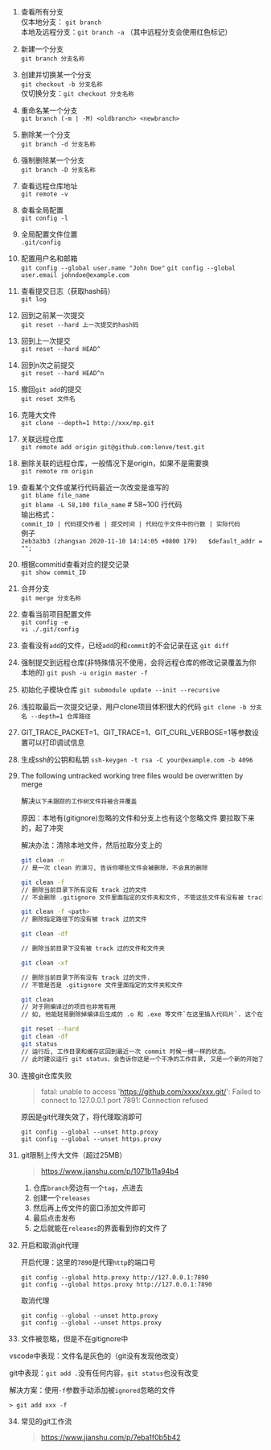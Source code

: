 <!--
 * @Date: 2020-08-19 19:05:10
 * @LastEditors: Lq
 * @LastEditTime: 2022-08-08 18:04:43
 * @FilePath: \learnningNotes\git\index.md
-->
1. 查看所有分支  
    仅本地分支： `git branch`  
    本地及远程分支：`git branch -a` （其中远程分支会使用红色标记）
2. 新建一个分支  
    `git branch 分支名称`
3. 创建并切换某一个分支  
    `git checkout -b 分支名称`  
    仅切换分支：`git checkout 分支名称`
4. 重命名某一个分支  
    `git branch (-m | -M) <oldbranch> <newbranch>`
5. 删除某一个分支  
    `git branch -d 分支名称`
6. 强制删除某一个分支  
    `git branch -D 分支名称`
7. 查看远程仓库地址  
    `git remote -v`
8. 查看全局配置  
    `git config -l`
9.  全局配置文件位置  
    `.git/config`
10. 配置用户名和邮箱  
    `git config --global user.name "John Doe"`
    `git config --global user.email johndoe@example.com`
11. 查看提交日志（获取hash码）  
    `git log`
12. 回到之前某一次提交  
    `git reset --hard 上一次提交的hash码`
13. 回到上一次提交  
    `git reset --hard HEAD^`
14. 回到n次之前提交  
    `git reset --hard HEAD^n`
15. 撤回`git add`的提交  
    `git reset 文件名`
16. 克隆大文件  
    `git clone --depth=1 http://xxx/mp.git`
17. 关联远程仓库  
    `git remote add origin git@github.com:lenve/test.git`
18. 删除关联的远程仓库，一般情况下是origin，如果不是需要换  
    `git remote rm origin`
19. 查看某个文件或某行代码最近一次改变是谁写的    
    `git blame file_name`  
    `git blame -L 58,100 file_name`  # 58~100 行代码  
    输出格式：  
    `commit_ID | 代码提交作者 | 提交时间 | 代码位于文件中的行数 | 实际代码 `  
    例子  
    `2eb3a3b3 (zhangsan 2020-11-10 14:14:05 +0800 179)   $default_addr = "";`
20. 根据commitid查看对应的提交记录  
    `git show commit_ID`
21. 合并分支  
    `git merge 分支名称`
22. 查看当前项目配置文件  
    `git config -e`  
    `vi ./.git/config`
23. 查看没有`add`的文件，已经`add`的和`commit`的不会记录在这
    `git diff`
24. 强制提交到远程仓库(非特殊情况不使用，会将远程仓库的修改记录覆盖为你本地的)
    `git push -u origin master -f`
25. 初始化子模块仓库
    `git submodule update --init --recursive`
26. 浅拉取最后一次提交记录，用户clone项目体积很大的代码
    `git clone -b 分支名 --depth=1 仓库路径`
27. GIT_TRACE_PACKET=1、GIT_TRACE=1、GIT_CURL_VERBOSE=1等参数设置可以打印调试信息
28. 生成ssh的公钥和私钥
    `ssh-keygen -t rsa -C your@example.com -b 4096`
29. The following untracked working tree files would be overwritten by merge

    解决`以下未跟踪的工作树文件将被合并覆盖`

    原因：本地有(gitignore)忽略的文件和分支上也有这个忽略文件 要拉取下来的，起了冲突

    解决办法：清除本地文件，然后拉取分支上的

    ```bash
    git clean -n
    // 是一次 clean 的演习, 告诉你哪些文件会被删除，不会真的删除
    
    git clean -f
    // 删除当前目录下所有没有 track 过的文件
    // 不会删除 .gitignore 文件里面指定的文件夹和文件, 不管这些文件有没有被 track 过
    
    git clean -f <path>
    // 删除指定路径下的没有被 track 过的文件
    
    git clean -df
    
    // 删除当前目录下没有被 track 过的文件和文件夹
    
    git clean -xf
    
    // 删除当前目录下所有没有 track 过的文件.
    // 不管是否是 .gitignore 文件里面指定的文件夹和文件
    
    git clean 
    // 对于刚编译过的项目也非常有用
    // 如, 他能轻易删除掉编译后生成的 .o 和 .exe 等文件`在这里插入代码片`. 这个在打包要发布一个 release 的时候非常有用
    
    git reset --hard
    git clean -df
    git status
    // 运行后, 工作目录和缓存区回到最近一次 commit 时候一摸一样的状态。
    // 此时建议运行 git status，会告诉你这是一个干净的工作目录, 又是一个新的开始了！
    ```

30. 连接git仓库失败

    > fatal: unable to access 'https://github.com/xxxx/xxx.git/': Failed to connect to 127.0.0.1 port 7891: Connection refused

    原因是git代理失效了，将代理取消即可

    ```shell
    git config --global --unset http.proxy
    git config --global --unset https.proxy
    ```

31. git限制上传大文件（超过25MB）

    > https://www.jianshu.com/p/1071b11a94b4

    1. 仓库`branch`旁边有一个`tag`，点进去
    2. 创建一个`releases`
    3. 然后再上传文件的窗口添加文件即可
    4. 最后点击发布
    5. 之后就能在`releases`的界面看到你的文件了

32. 开启和取消git代理

    开启代理：这里的`7890`是代理`http`的端口号

    ```shell
    git config --global http.proxy http://127.0.0.1:7890
    git config --global https.proxy http://127.0.0.1:7890
    ```

    取消代理

    ```shell
    git config --global --unset http.proxy
    git config --global --unset https.proxy
    ```

33. 文件被忽略，但是不在gitignore中

vscode中表现：文件名是灰色的（git没有发现他改变）

git中表现：`git add .`没有任何内容，`git status`也没有改变

解决方案：使用`-f`参数手动添加被`ignored`忽略的文件

    > git add xxx -f

34. 常见的git工作流

    > https://www.jianshu.com/p/7eba1f0b5b42